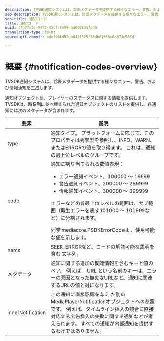```yaml
---
description: TVSDK通知システムは、診断メタデータを提供する様々なエラー、警告、および情報通知を生成します。
seo-description: TVSDK通知システムは、診断メタデータを提供する様々なエラー、警告、および情報通知を生成します。
seo-title: 通知コード
title: 通知コード
uuid: a7b77a5c-9873-45cf-8499-aa00270a7ad6
translation-type: tm+mt
source-git-commit: adef0bbd52ba043f625f38db69366c6d873c586d

---
```



# 概要 {#notification-codes-overview}

TVSDK通知システムは、診断メタデータを提供する様々なエラー、警告、および情報通知を生成します。

通知オブジェクトは、プレイヤーのステータスに関する情報を提供します。 TVSDKは、時系列に並べ替えられた通知オブジェクトのリストを提供し、各通知には次のメタデータが含まれます。

<table frame="all" colsep="1" rowsep="1" id="table_DBA8CACF02DB4AF2B053E560850B49CE"> 
 <thead> 
  <tr rowsep="1"> 
   <th colname="1" class="entry"> 要素 </th> 
   <th colname="2" class="entry"> 説明 </th> 
  </tr> 
 </thead>
 <tbody> 
  <tr rowsep="1"> 
   <td colname="1"> type </td> 
   <td colname="2"> 通知タイプ。 プラットフォームに応じて、このプロパティは列挙型を参照し、INFO、WARN、またはERRORの値を取り得ます。 これは、通知の最上位レベルのグループです。 </td> 
  </tr> 
  <tr rowsep="1"> 
   <td colname="1"> code </td> 
   <td colname="2">通知に割り当てられる数値表現： 
    <ul id="ul_31AB497C6FFA452496DD09B0D78687B9"> 
     <li id="li_53E75022C50246E0982E315D04EFD8B3">エラー通知イベント、100000 ～ 19999 </li> 
     <li id="li_11AE91D1325E4F718228E662C9C55F9A">警告通知イベント、200000 ～ 299999 </li> 
     <li id="li_6D3EA03845294DC2BAD1ACF507639E51">情報通知イベント、300000 ～ 399999 </li> 
    </ul> <p>エラーなどの各最上位レベルの範囲は、サブ範囲（再生エラーを表す101000 ～ 101999など）に分割されます。 </p>
    <ph>
     列挙 <span class="codeph"> mediacore.PSDKErrorCodeは</span> 、使用可能な値を示します。
    </ph> </td> 
  </tr> 
  <tr rowsep="1"> 
   <td colname="1"> name </td> 
   <td colname="2">SEEK_ERRORなど、コードの解読可能な説明を含む <span class="codeph"> 文字列</span>。 </td> 
  </tr> 
  <tr rowsep="1"> 
   <td colname="1"> メタデータ </td> 
   <td colname="2">通知に関する追加の関連情報を含むキーと値のペア。 例えば、 <span class="codeph"> URL</span> という名前のキーは、エラーの原因となった無効なURLなど、通知に関連するURLの値と対になります。 </td> 
  </tr> 
  <tr rowsep="0"> 
   <td colname="1"> innerNotification </td> 
   <td colname="2">この通知に直接影響を与え <span class="codeph"> た別の</span> MediaPlayerNotificationオブジェクトへの参照です。 例えば、タイムライン挿入の競合に直接対応する広告挿入の失敗に関する通知などが考えられます。 すべての通知が内部通知を提供するわけではありません。 </td> 
  </tr> 
 </tbody> 
</table>

